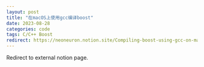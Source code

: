 ```yaml
---
layout: post
title: "在macOS上使用gcc编译boost"
date: 2023-08-28
categories: code
tags: C/C++ Boost
redirect: https://neoneuron.notion.site/Compiling-boost-using-gcc-on-macOS-53f9e1af73844c9da18c405cabff4b5c
---
```


Redirect to external notion page.
